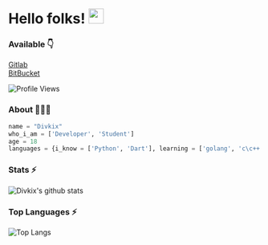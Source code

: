 # Hello folks! <img src="https://raw.githubusercontent.com/MartinHeinz/MartinHeinz/master/wave.gif" width="30px">

### Available 👇
[Gitlab](https://gitlab.com/Divkix)</br>
[BitBucket](https://bitbucket.org/Divkix)</br>

![Profile Views](https://hits.seeyoufarm.com/api/count/incr/badge.svg?url=https://github.com/Divkix/&title=Profile%20Visits&edge_flat=true)</br>

### About 🙋🏻‍♂️
```python
name = "Divkix"
who_i_am = ['Developer', 'Student']
age = 18
languages = {i_know = ['Python', 'Dart'], learning = ['golang', 'c\c++']}
```
### Stats ⚡️
![Divkix's github stats](https://github-readme-stats.vercel.app/api?username=Divkix&show_icons=true&theme=radical)

### Top Languages ⚡️
![Top Langs](https://github-readme-stats.vercel.app/api/top-langs/?username=Divkix&layout=compact)
